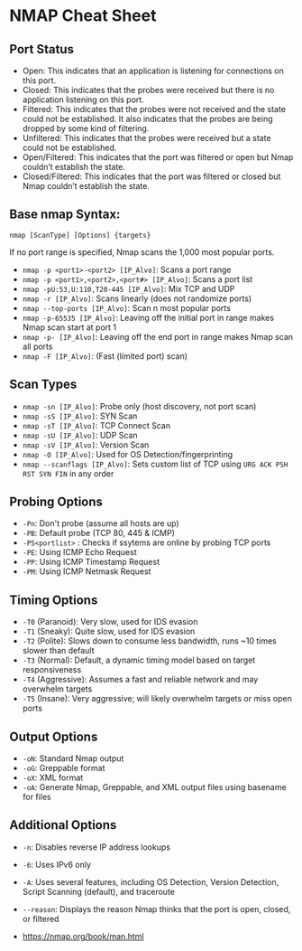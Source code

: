 # NMAP Cheat Sheet

## Port Status

- Open: This indicates that an application is listening for connections on this port.
- Closed: This indicates that the probes were received but there is no application listening on this port.
- Filtered: This indicates that the probes were not received and the state could not be established. It also indicates that the probes are being dropped by some kind of filtering.
- Unfiltered: This indicates that the probes were received but a state could not be established.
- Open/Filtered: This indicates that the port was filtered or open but Nmap couldn’t establish the state.
- Closed/Filtered: This indicates that the port was filtered or closed but Nmap couldn’t establish the state.

## Base nmap Syntax:

```
nmap [ScanType] [Options] {targets}
```
If no port range is specified, Nmap scans the 1,000 most popular ports.

- `nmap -p <port1>-<port2> [IP_Alvo]`: Scans a port range
- `nmap -p <port1>,<port2>,<port#> [IP_Alvo]`: Scans a port list
- `nmap -pU:53,U:110,T20-445 [IP_Alvo]`: Mix TCP and UDP
- `nmap -r [IP_Alvo]`: Scans linearly (does not randomize ports)
- `nmap --top-ports [IP_Alvo]`: Scan n most popular ports
- `nmap -p-65535 [IP_Alvo]`: Leaving off the initial port in range makes Nmap scan start at port 1
- `nmap -p- [IP_Alvo]`: Leaving off the end port in range makes Nmap scan all ports
- `nmap -F [IP_Alvo]`: (Fast (limited port) scan)

## Scan Types

- `nmap -sn [IP_Alvo]`: Probe only (host discovery, not port scan)
- `nmap -sS [IP_Alvo]`: SYN Scan
- `nmap -sT [IP_Alvo]`: TCP Connect Scan
- `nmap -sU [IP_Alvo]`: UDP Scan
- `nmap -sV [IP_Alvo]`: Version Scan
- `nmap -O [IP_Alvo]`: Used for OS Detection/fingerprinting
- `nmap --scanflags [IP_Alvo]`: Sets custom list of TCP using `URG ACK PSH RST SYN FIN` in any order

## Probing Options

- `-Pn`: Don't probe (assume all hosts are up)
- `-PB`: Default probe (TCP 80, 445 & ICMP)
- `-PS<portlist>` : Checks if ssytems are online by probing TCP ports
- `-PE`: Using ICMP Echo Request
- `-PP`: Using ICMP Timestamp Request
- `-PM`: Using ICMP Netmask Request

## Timing Options
- `-T0` (Paranoid): Very slow, used for IDS evasion
- `-T1` (Sneaky): Quite slow, used for IDS evasion
- `-T2` (Polite): Slows down to consume less bandwidth, runs ~10 times slower than default
- `-T3` (Normal): Default, a dynamic timing model based on target responsiveness
- `-T4` (Aggressive): Assumes a fast and reliable network and may overwhelm targets
- `-T5` (Insane): Very aggressive; will likely overwhelm targets or miss open ports

## Output Options

- `-oN`: Standard Nmap output
- `-oG`: Greppable format
- `-oX`: XML format
- `-oA`: <basename> Generate Nmap, Greppable, and XML output files using basename for files
  
 ## Additional Options
 
- `-n`: Disables reverse IP address lookups
- `-6`: Uses IPv6 only
- `-A`: Uses several features, including OS Detection, Version Detection, Script Scanning (default), and traceroute
- `--reason`: Displays the reason Nmap thinks that the port is open, closed, or filtered

- https://nmap.org/book/man.html
